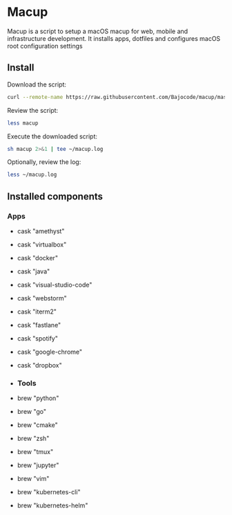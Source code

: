 # Macup

Macup is a script to setup a macOS macup for web, mobile and infrastructure development. It installs apps, dotfiles and configures macOS root configuration settings

## Install

Download the script:

```bash
curl --remote-name https://raw.githubusercontent.com/Bajocode/macup/master/macup 
```

Review the script:

```sh
less macup
```

Execute the downloaded script:

```sh
sh macup 2>&1 | tee ~/macup.log
```

Optionally, review the log:

```sh
less ~/macup.log
```

## Installed components

### Apps
* cask "amethyst"
* cask "virtualbox"
* cask "docker"
* cask "java"
* cask "visual-studio-code"
* cask "webstorm"
* cask "iterm2"
* cask "fastlane"
* cask "spotify"
* cask "google-chrome"
* cask "dropbox"

* ### Tools
* brew "python"
* brew "go"
* brew "cmake"
* brew "zsh"
* brew "tmux"
* brew "jupyter"
* brew "vim"
* brew "kubernetes-cli"
* brew "kubernetes-helm"
